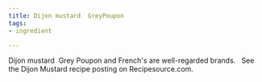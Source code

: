 ```yaml
---
title: Dijon mustard  GreyPoupon
tags:
- ingredient

---
```

Dijon mustard  Grey Poupon and French's are well-regarded brands.   See the Dijon Mustard recipe posting on Recipesource.com.

